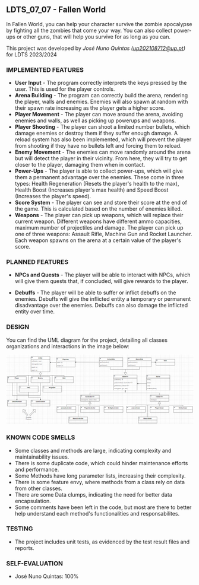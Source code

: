 ## LDTS_07_07 - Fallen World

In Fallen World, you can help your character survive the zombie apocalypse by fighting all the zombies that 
come your way. You can also collect power-ups or other guns, that will help you survive for as long as you can.

This project was developed by *José Nuno Quintas (up202108712@up.pt)* for LDTS 2023/2024

### IMPLEMENTED FEATURES

- **User Input** - The program correctly interprets the keys pressed by the user. This is used for the player controls.
- **Arena Building** - The program can correctly build the arena, rendering the player, walls and enemies. Enemies will also spawn at random with their spawn rate increasing as the player gets a higher score.
- **Player Movement** - The player can move around the arena, avoiding enemies and walls, as well as picking up powerups and weapons.
- **Player Shooting** - The player can shoot a limited number bullets, which damage enemies or destroy them if they suffer enough damage. A reload system has also been implemented, which will prevent the player from shooting if they have no bullets left and forcing them to reload.
- **Enemy Movement** - The enemies can move randomly around the arena but will detect the player in their vicinity. From here, they will try to get closer to the player, damaging them when in contact.
- **Power-Ups** - The player is able to collect power-ups, which will give them a permanent advantage over the enemies. These come in three types: Health Regeneration (Resets the player's health to the max), Health Boost (Increases player's max health) and Speed Boost (Increases the player's speed).
- **Score System** - The player can see and store their score at the end of the game. This is calculated based on the number of enemies killed.
- **Weapons** - The player can pick up weapons, which will replace their current weapon. Different weapons have different ammo capacities, maximum number of projectiles and damage. The player can pick up one of three weapons: Assault Rifle, Machine Gun and Rocket Launcher. Each weapon spawns on the arena at a certain value of the player's score.

### PLANNED FEATURES

- **NPCs and Quests** - The player will be able to interact with NPCs, which will give them quests that, if concluded, will give rewards to the player.

- **Debuffs** - The player will be able to suffer or inflict debuffs on the enemies. Debuffs will give the inflicted entity a temporary or permanent disadvantage over the enemies. Debuffs can also damage the inflicted entity over time.

### DESIGN

You can find the UML diagram for the project, detailing all classes organizations and interactions in the image below:

![here](imgs/Screenshot_LDTS.png)

### KNOWN CODE SMELLS

- Some classes and methods are large, indicating complexity and maintainability issues.
- There is some duplicate code, which could hinder maintenance efforts and performance.
- Some Methods have long parameter lists, increasing their complexity.
- There is some feature envy, where methods from a class rely on data from other classes.
- There are some Data clumps, indicating the need for better data encapsulation.
- Some comments have been left in the code, but most are there to better help understand each method's functionalities and responsabilites.

### TESTING

- The project includes unit tests, as evidenced by the test result files and reports.

### SELF-EVALUATION

- José Nuno Quintas: 100%
